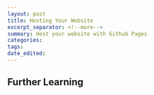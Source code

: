 ```yaml
---
layout: post	
title: Hosting Your Website
excerpt_separator: <!--more-->
summary: Host your website with Github Pages
categories:
tags:
date_edited:
---
```






## Further Learning
